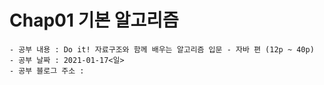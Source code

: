 # Chap01 기본 알고리즘
```
- 공부 내용 : Do it! 자료구조와 함께 배우는 알고리즘 입문 - 자바 편 (12p ~ 40p)
- 공부 날짜 : 2021-01-17<일>
- 공부 블로그 주소 : 
```
